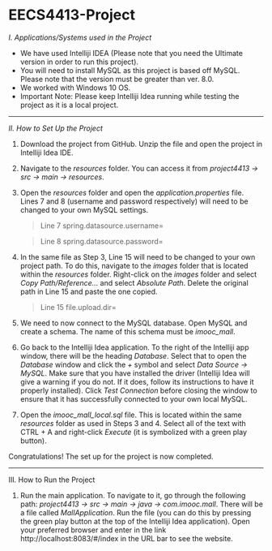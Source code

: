 # EECS4413-Project

_I. Applications/Systems used in the Project_

- We have used Intelliji IDEA (Please note that you need the Ultimate version in order to run this project).
- You will need to install MySQL as this project is based off MySQL. Please note that the version must be greater than ver. 8.0. 
- We worked with Windows 10 OS. 
- Important Note: Please keep Intelliji Idea running while testing the project as it is a local project.

---

_II. How to Set Up the Project_

1. Download the project from GitHub. Unzip the file and open the project in Intelliji Idea IDE.
2. Navigate to the _resources_ folder. You can access it from _project4413 -> src -> main -> resources_.
3. Open the _resources_ folder and open the _application.properties_ file. Lines 7 and 8 (username and password respectively) will need to be changed to your own MySQL settings.

      > Line 7 spring.datasource.username=
      
      > Line 8 spring.datasource.password=
      
4. In the same file as Step 3, Line 15 will need to be changed to your own project path. To do this, navigate to the _images_ folder that is located within the _resources_ folder. Right-click on the _images_ folder and select _Copy Path/Reference..._ and select _Absolute Path_. Delete the original path in Line 15 and paste the one copied. 

      > Line 15 file.upload.dir=

5. We need to now connect to the MySQL database. Open MySQL and create a schema. The name of this schema must be _imooc_mall_. 
6. Go back to the Intelliji Idea application. To the right of the Intelliji app window, there will be the heading _Database_. Select that to open the _Database_ window and click the _+_ symbol and select _Data Source -> MySQL_. Make sure that you have installed the driver (Intelliji Idea will give a warning if you do not. If it does, follow its instructions to have it properly installed). Click _Test Connection_ before closing the window to ensure that it has successfully connected to your own local MySQL.
7. Open the _imooc_mall_local.sql_ file. This is located within the same _resources_ folder as used in Steps 3 and 4. Select all of the text with CTRL + A and right-click _Execute_ (it is symbolized with a green play button). 

Congratulations! The set up for the project is now completed.

---

III. How to Run the Project
1. Run the main application. To navigate to it, go through the following path: _project4413 -> src -> main -> java -> com.imooc.mall_. There will be a file called _MallApplication_. Run the file (you can do this by pressing the green play button at the top of the Intelliji Idea application). Open your preferred browser and enter in the link http://localhost:8083/#/index in the URL bar to see the website.
